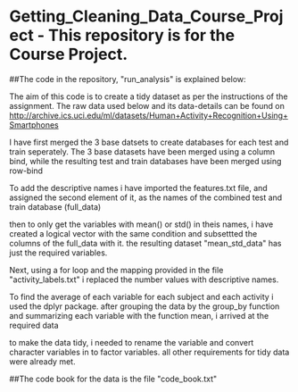 # Getting_Cleaning_Data_Course_Project - This repository is for the Course Project.

##The code in the repository, "run_analysis" is explained below:

The aim of this code is to create a tidy dataset as per the instructions of the assignment.
The raw data used below and its data-details can be found on  http://archive.ics.uci.edu/ml/datasets/Human+Activity+Recognition+Using+Smartphones

I have first merged the 3 base datsets to create databases for each test and train seperately.
The 3 base datasets have been merged using a column bind, while the resulting test and train databases have been merged using row-bind

To add the descriptive names i have imported the features.txt file, and assigned the second element of it, as the names of the combined test and train database (full_data)

then to only get the variables with mean() or std() in theis names, i have created a logical vector with the same condition and subsettted the columns of the full_data with it. the resulting dataset "mean_std_data" has just the required variables.

Next, using a for loop and the mapping provided in the file "activity_labels.txt" i replaced the number values with descriptive names.

To find the average of each variable for each subject and each activity i used the dplyr package.
after grouping the data by the group_by function and summarizing each variable with the function mean, i arrived at the required data

to make the data tidy, i needed to rename the variable and convert character variables in to factor variables.
all other requirements for tidy data were already met.


##The code book for the data is the file "code_book.txt"
